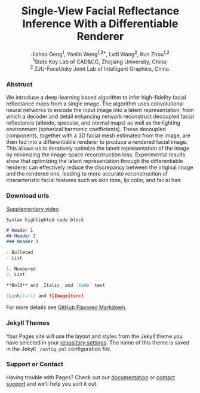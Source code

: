 # <center> Single-View Facial Reflectance Inference With a Differentiable Renderer </center>
<center> Jiahao Geng<sup>1</sup>, Yanlin Weng<sup>1,2*</sup>, Lvdi Wang<sup>2</sup>, Kun Zhou<sup>1,2</sup> </center>  

<center> <sup>1</sup>State Key Lab of CAD&CG, Zhejiang University, China; </center>  

<center> <sup>2</sup> ZJU-FaceUnity Joint Lab of Intelligent Graphics, China. </center>  

### Abstruct

We introduce a deep-learning based algorithm to infer high-fidelity facial reflectance maps from a single image. The algorithm uses convolutional neural networks to encode the input image into a latent representation, from which a decoder and detail enhancing network reconstruct decoupled facial reflectance (albedo, specular, and normal maps) as well as the lighting environment (spherical harmonic coefficients). These decoupled components, together with a 3D facial mesh estimated from the image, are then fed into a differentiable renderer to produce a rendered facial image. This allows us to iteratively optimize the latent representation of the image by minimizing the image-space reconstruction loss. Experimental results show that optimizing the latent representation through the differentiable renderer can effectively reduce the discrepancy between the original image and the rendered one, leading to more accurate reconstruction of characteristic facial features such as skin tone, lip color, and facial hair.

### Download urls
[Supplementary video](/demo.mp4)


```markdown
Syntax highlighted code block

# Header 1
## Header 2
### Header 3

- Bulleted
- List

1. Numbered
2. List

**Bold** and _Italic_ and `Code` text

[Link](url) and ![Image](src)
```

For more details see [GitHub Flavored Markdown](https://guides.github.com/features/mastering-markdown/).

### Jekyll Themes

Your Pages site will use the layout and styles from the Jekyll theme you have selected in your [repository settings](https://github.com/JiahaoGeng/SVFRI.github.io/settings). The name of this theme is saved in the Jekyll `_config.yml` configuration file.

### Support or Contact

Having trouble with Pages? Check out our [documentation](https://help.github.com/categories/github-pages-basics/) or [contact support](https://github.com/contact) and we’ll help you sort it out.
